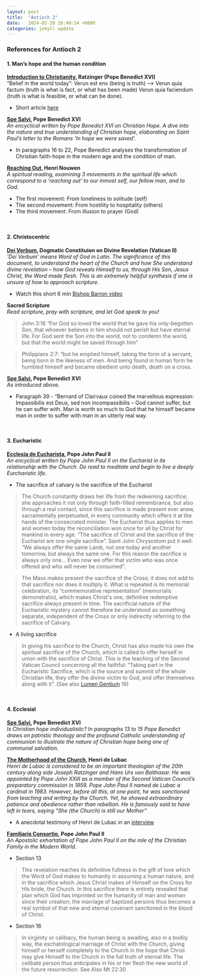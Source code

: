 ```yaml
---
layout: post
title:  "Antioch 2"
date:   2024-02-20 16:40:14 +0800
categories: jekyll update
---
```

### References for Antioch 2 

#### 1. Man’s hope and the human condition 

**[Introduction to Christianity](https://books.google.com.sg/books/about/Introduction_to_Christianity.html?id=LJlkwvExekkC&redir_esc=y), Ratzinger (Pope Benedict XVI)**
<br>
“Belief in the world today”: 
Verun est ens (being is truth) --> 
Verun quia factum (truth is what is fact, or what has been made)
Verun quia faciendum (truth is what is feasible, or what can be done).
- Short article [here](https://stpaulcenter.com/the-problems-of-the-modern-view-of-faith/)

**[Spe Salvi][spe salvi], Pope Benedict XVI**
<br>
*An encyclical written by Pope Benedict XVI on Christian Hope. A dive into the nature and true understanding of Christian hope, elaborating on Saint Paul’s letter to the Romans ‘In hope we were saved’.*
- In paragraphs 16 to 22, Pope Benedict analyses the transformation of Christian faith-hope in the modern age and the condition of man.

**[Reaching Out](https://henrinouwen.org/read/reaching-out/), Henri Nouwen**
<br>
*A spiritual reading, examining 3 movements in the spiritual life which correspond to a ‘reaching out’ to our inmost self, our fellow man, and to God.* 
- The first movement: From loneliness to solitude (self)
- The second movement: From hostility to hospitality (others)
- The third movement: From illusion to prayer (God)

<br> 

#### 2. Christocentric 

**[Dei Verbum](https://www.vatican.va/archive/hist_councils/ii_vatican_council/documents/vat-ii_const_19651118_dei-verbum_en.html), Dogmatic Constituion on Divine Revelation (Vatican II)**
<br>
*‘Dei Verbum’ means Word of God in Latin. The significance of this document, to understand the heart of the Church and how She understand divine revelation – how God reveals Himself to us, through His Son, Jesus Christ, the Word made flesh. This is an extremely helpful synthesis if one is unsure of how to approach scripture.*
- Watch this short 6 min [Bishop Barron video](https://www.youtube.com/watch?v=wgsIK1avs6U&t=2s)

**Sacred Scripture**
<br>
*Read scripture, pray with scripture, and let God speak to you!*
> John 3:16 “For God so loved the world that he gave his only-begotten Son, that whoever believes in him should not perish but have eternal life. For God sent the Son into the world, not to condemn the world, but that the world might be saved through him”

> Philippians 2:7: “but he emptied himself, taking the form of a servant, being born in the likeness of men. And being found in human form he humbled himself and became obedient unto death, death on a cross. 

**[Spe Salvi][spe salvi], Pope Benedict XVI**
<br>
*As introduced above.*
- Paragraph 39 - “Bernard of Clairvaux coined the marvellous expression: Impassibilis est Deus, sed non incompassibilis – God cannot suffer, but he can suffer with. Man is worth so much to God that he himself became man in order to suffer with man in an utterly real way. 

<br>

#### 3. Eucharistic
 
**[Ecclesia de Eucharista](https://www.vatican.va/content/john-paul-ii/en/encyclicals/documents/hf_jp-ii_enc_20030417_eccl-de-euch.html), Pope John Paul II**
<br>
*An encyclical written by Pope John Paul II on the Eucharist in its relationship with the Church. Do read to meditate and begin to live a deeply Eurcharistic life.* 


- The sacrifice of calvary is the sacrifice of the Eucharist 

> The Church constantly draws her life from the redeeming sacrifice; she approaches it not only through faith-filled remembrance, but also through a real contact, since this sacrifice is made present ever anew, sacramentally perpetuated, in every community which offers it at the hands of the consecrated minister. The Eucharist thus applies to men and women today the reconciliation won once for all by Christ for mankind in every age. “The sacrifice of Christ and the sacrifice of the Eucharist are one single sacrifice”. Saint John Chrysostom put it well: “We always offer the same Lamb, not one today and another tomorrow, but always the same one. For this reason the sacrifice is always only one... Even now we offer that victim who was once offered and who will never be consumed”.

> The Mass makes present the sacrifice of the Cross; it does not add to that sacrifice nor does it multiply it. What is repeated is its memorial celebration, its “commemorative representation” (memorialis demonstratio), which makes Christ's one, definitive redemptive sacrifice always present in time. The sacrificial nature of the Eucharistic mystery cannot therefore be understood as something separate, independent of the Cross or only indirectly referring to the sacrifice of Calvary.


* A living sacrifice 

> In giving his sacrifice to the Church, Christ has also made his own the spiritual sacrifice of the Church, which is called to offer herself in union with the sacrifice of Christ. This is the teaching of the Second Vatican Council concerning all the faithful: “Taking part in the Eucharistic Sacrifice, which is the source and summit of the whole Christian life, they offer the divine victim to God, and offer themselves along with it”. (See also [Lumen Gentium](https://www.vatican.va/archive/hist_councils/ii_vatican_council/documents/vat-ii_const_19641121_lumen-gentium_en.html) 19) 

<br> 

#### 4. Ecclesial 

**[Spe Salvi][spe salvi], Pope Benedict XVI**
<br>
*Is Christian hope individualisitc? In paragraphs 13 to 15 Pope Benedict draws on patristic theology and the profound Catholic understanding of communion to illustrate the nature of Christian hope being one of communal salvation.* 

**[The Motherhood of the Church](https://www.goodreads.com/book/show/638236.The_Motherhood_of_the_Church), Henri de Lubac** 
<br>
*Henri de Lubac is considered to be an important theologian of the 20th century along side Joseph Ratzinger and Hans Urs von Balthasar. He was appointed by Pope John XXIII as a member of the Second Vatican Council’s preparatory commission in 1959. Pope John Paul II named de Lubac a cardinal in 1983. However, before all this, at one point, he was sanctioned from teaching and writing by the Church. Yet, he showed extraordinary patience and obedience rather than rebellion. He is famously said to have left in tears, saying “She (the Church) is still our Mother”*

- A anecdotal testimony of Henri de Lubac in an [interview](https://www.youtube.com/watch?v=8mtZ5LgBBbs) 

**[Familiaris Consortio](https://www.vatican.va/content/john-paul-ii/en/apost_exhortations/documents/hf_jp-ii_exh_19811122_familiaris-consortio.html#_ftn39), Pope John Paul II**
<br>
*An Apostolic exhortation of Pope John Paul II on the role of the Christian Family in the Modern World.*

- Section 13 
> This revelation reaches its definitive fullness in the gift of love which the Word of God makes to humanity in assuming a human nature, and in the sacrifice which Jesus Christ makes of Himself on the Cross for His bride, the Church. In this sacrifice there is entirely revealed that plan which God has imprinted on the humanity of man and woman since their creation; the marriage of baptized persons thus becomes a real symbol of that new and eternal covenant sanctioned in the blood of Christ. 

- Section 16
> In virginity or celibacy, the human being is awaiting, also in a bodily way, the eschatological marriage of Christ with the Church, giving himself or herself completely to the Church in the hope that Christ may give Himself to the Church in the full truth of eternal life. The celibate person thus anticipates in his or her flesh the new world of the future resurrection. See Also Mt 22:30

[spe salvi]: https://www.vatican.va/content/benedict-xvi/en/encyclicals/documents/hf_ben-xvi_enc_20071130_spe-salvi.html

<!-- You’ll find this post in your `_posts` directory. Go ahead and edit it and re-build the site to see your changes. You can rebuild the site in many different ways, but the most common way is to run `jekyll serve`, which launches a web server and auto-regenerates your site when a file is updated.

Jekyll requires blog post files to be named according to the following format:

`YEAR-MONTH-DAY-title.MARKUP`

Where `YEAR` is a four-digit number, `MONTH` and `DAY` are both two-digit numbers, and `MARKUP` is the file extension representing the format used in the file. After that, include the necessary front matter. Take a look at the source for this post to get an idea about how it works.

Jekyll also offers powerful support for code snippets:

{% highlight ruby %}
def print_hi(name)
  puts "Hi, #{name}"
end
print_hi('Tom')
#=> prints 'Hi, Tom' to STDOUT.
{% endhighlight %}

Check out the [Jekyll docs][jekyll-docs] for more info on how to get the most out of Jekyll. File all bugs/feature requests at [Jekyll’s GitHub repo][jekyll-gh]. If you have questions, you can ask them on [Jekyll Talk][jekyll-talk].

[jekyll-docs]: https://jekyllrb.com/docs/home
[jekyll-gh]:   https://github.com/jekyll/jekyll
[jekyll-talk]: https://talk.jekyllrb.com/ -->
